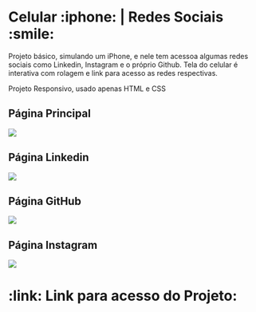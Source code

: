 <h1>Celular :iphone: | Redes Sociais :smile: </h1>

<p>Projeto básico, simulando um iPhone, e nele tem acessoa algumas redes sociais como Linkedin, Instagram e o próprio Github. Tela do celular é interativa com rolagem e link para acesso as redes respectivas.</p>
<p>Projeto Responsivo, usado apenas HTML e CSS</p>

<h2>Página Principal</h2>
<p>
    <img src=".github/Página principal.png">
</p>

<h2>Página Linkedin</h2>
<p>
    <img src=".github/Página Linkedin.png">
</p>

<h2>Página GitHub</h2>
<p>
    <img src=".github/Página Github.png">
</p>

<h2>Página Instagram</h2>
<p>
    <img src=".github/Página Instagram.png">
</p>


<h1>:link: Link para acesso do Projeto: <a href="https://jonnascipriano.github.io/projeto-social/" target="_blank"></h1>
